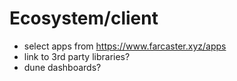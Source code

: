 # Ecosystem/client

- select apps from https://www.farcaster.xyz/apps
- link to 3rd party libraries?
- dune dashboards?
